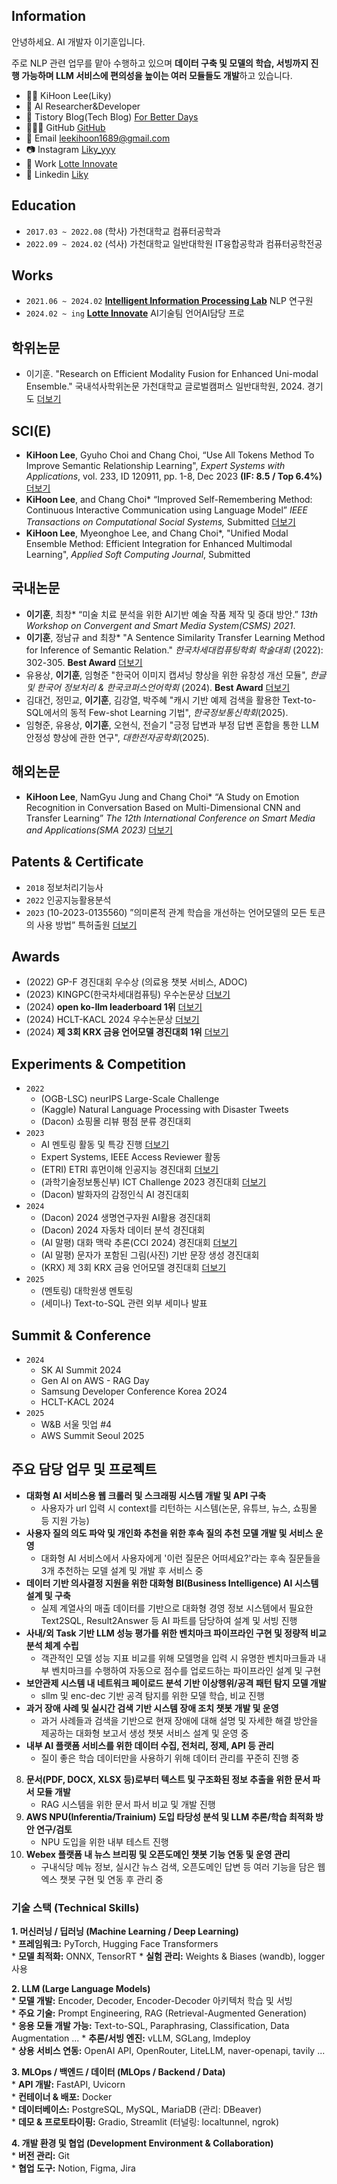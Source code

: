 ## Information

안녕하세요. AI 개발자 이기훈입니다.

주로 NLP 관련 업무를 맡아 수행하고 있으며 **데이터 구축 및 모델의 학습, 서빙까지 진행 가능하며 LLM 서비스에 편의성을 높이는 여러 모듈들도 개발**하고 있습니다.

- 👨‍💻 KiHoon Lee(Liky)
- 🤖 AI Researcher&Developer
- 📔 Tistory Blog(Tech Blog) [For Better Days](https://forbetterdays.tistory.com/)
- 👨🏻‍💻 GitHub [GitHub](https://github.com/Liky98)
- 📧 Email [leekihoon1689@gmail.com](mailto:leekihoon1689@gmail.com)
- 📷 Instagram [Liky_yyy](https://www.instagram.com/liky_yyy/)
- 🏢 Work [Lotte Innovate](https://www.lotteinnovate.com/)
- 📄 Linkedin [Liky](https://www.linkedin.com/in/kihoon-lee-a9b36b277/)

## Education
- `2017.03 ~ 2022.08`  (학사) 가천대학교 컴퓨터공학과
- `2022.09 ~ 2024.02`  (석사) 가천대학교 일반대학원 IT융합공학과 컴퓨터공학전공

## Works
- `2021.06 ~ 2024.02` **[Intelligent Information Processing Lab](https://iiplab.gachon.ac.kr/)** NLP 연구원
- `2024.02 ~ ing` **[Lotte Innovate](https://www.lotteinnovate.com/)** AI기술팀 언어AI담당 프로

## 학위논문
- 이기훈. "Research on Efficient Modality Fusion for Enhanced Uni-modal Ensemble." 국내석사학위논문 가천대학교 글로벌캠퍼스 일반대학원, 2024. 경기도 [더보기](Papers&Patents/Research%20on%20Efficient%20Modality%20Fusion%20for%20Enhanced%20Uni-modal%20Ensemble.md)

## SCI(E)
- **KiHoon Lee**, Gyuho Choi and Chang Choi, “Use All Tokens Method To Improve Semantic Relationship Learning", _Expert Systems with Applications_, vol. 233, ID 120911, pp. 1-8, Dec 2023 **(IF: 8.5 / Top 6.4%)** [더보기](Papers&Patents/Use%20All%20Tokens%20Method%20To%20Improve%20Semantic%20Relationship%20Learning.md)
- **KiHoon Lee**, and Chang Choi* “Improved Self-Remembering Method: Continuous Interactive Communication using Language Model” _IEEE Transactions on Computational Social Systems,_ Submitted [더보기](Papers&Patents/Improved%20Self-Remembering%20Method%20-%20Continuous%20Interactive%20Communication%20using%20Language%20Model.md)
- **KiHoon Lee**, Myeonghoe Lee, and Chang Choi*, "Unified Modal Ensemble Method: Efficient Integration for Enhanced Multimodal Learning", _Applied Soft Computing Journal_, Submitted

## 국내논문
- **이기훈**, 최창* “미술 치료 분석을 위한 AI기반 예술 작품 제작 및 증대 방안.” _13th Workshop on Convergent and Smart Media System(CSMS) 2021_. 
- **이기훈**, 정남규 and 최창* "A Sentence Similarity Transfer Learning Method for Inference of Semantic Relation." _한국차세대컴퓨팅학회 학술대회_ (2022): 302-305. **Best Award** [더보기](Papers&Patents/A%20Sentence%20Similarity%20Transfer%20Learning%20Method%20for%20Inference%20of%20Semantic%20Relation.md)
- 유용상, **이기훈**, 임형준 "한국어 이미지 캡셔닝 향상을 위한 유창성 개선 모듈", _한글 및 한국어 정보처리 & 한국코퍼스언어학회_ (2024). **Best Award** [더보기](Papers&Patents/한국어%20이미지%20캡셔닝%20향상을%20위한%20유창성%20개선%20모듈.md)
- 김대건, 정민교, **이기훈**, 김강열, 박주혜 "캐시 기반 예제 검색을 활용한 Text-to-SQL에서의 동적 Few-shot Learning 기법", _한국정보통신학회_(2025).
- 임형준, 유용상, **이기훈**, 오현식, 전슬기 "긍정 답변과 부정 답변 혼합을 통한 LLM 안정성 향상에 관한 연구", _대한전자공학회_(2025).

## 해외논문
- **KiHoon Lee**, NamGyu Jung and Chang Choi* “A Study on Emotion Recognition in Conversation Based on Multi-Dimensional CNN and Transfer Learning” _The 12th International Conference on Smart Media and Applications(SMA 2023)_ [더보기](Papers&Patents/A%20Study%20on%20Emotion%20Recognition%20in%20Conversation%20Based%20on%20Multi-Dimensional%20CNN%20and%20Transfer%20Learning.md)

## Patents & Certificate
- `2018` 정보처리기능사
- `2022` 인공지능활용분석
- `2023` (10-2023-0135560) ”의미론적 관계 학습을 개선하는 언어모델의 모든 토큰의 사용 방법” 특허출원 [더보기](Papers&Patents/METHOD%20FOR%20USING%20ALL%20TOKENS%20OF%20LANGUAGE%20MODEL%20TO%20IMPROVE%20SEMANTIC%20RELATIONSHIP%20LEARNING.md)

## Awards
- (2022) GP-F 경진대회 우수상 (의료용 챗봇 서비스, ADOC)
- (2023) KINGPC(한국차세대컴퓨팅) 우수논문상 [더보기](Papers&Patents/A%20Sentence%20Similarity%20Transfer%20Learning%20Method%20for%20Inference%20of%20Semantic%20Relation.md)
- (2024) **open ko-llm leaderboard 1위** [더보기](Certificate&Awards/Open%20Ko-LLM%20Leaderboard.md)
- (2024) HCLT-KACL 2024 우수논문상  [더보기](Papers&Patents/한국어%20이미지%20캡셔닝%20향상을%20위한%20유창성%20개선%20모듈.md)
- (2024) **제 3회 KRX 금융 언어모델 경진대회 1위** [더보기](Certificate&Awards/제%203회%20KRX%20금융%20언어모델%20경진대회.md)

## Experiments & Competition
- `2022`
	- (OGB-LSC) neurIPS Large-Scale Challenge
	- (Kaggle) Natural Language Processing with Disaster Tweets
	- (Dacon) 쇼핑몰 리뷰 평점 분류 경진대회
- `2023`
	- AI 멘토링 활동 및 특강 진행 [더보기](Experiments/AI%20멘토링%20활동%20및%20특강.md)
	- Expert Systems, IEEE Access Reviewer 활동
	- (ETRI) ETRI 휴먼이해 인공지능 경진대회 [더보기](Competition/ETRI%20휴먼이해%20인공지능%20논문경진대회.md)
	- (과학기술정보통신부) ICT Challenge 2023 경진대회 [더보기](Competition/ICT%20Challenge%202023.md)
	- (Dacon) 발화자의 감정인식 AI 경진대회
- `2024`
	- (Dacon) 2024 생명연구자원 AI활용 경진대회
	- (Dacon) 2024 자동차 데이터 분석 경진대회 
	- (AI 말평) 대화 맥락 추론(CCI 2024) 경진대회 [더보기](Competition/CCI%202024%20대화%20맥락%20추론.md)
	- (AI 말평) 문자가 포함된 그림(사진) 기반 문장 생성 경진대회
	- (KRX) 제 3회 KRX 금융 언어모델 경진대회 [더보기](Certificate&Awards/제%203회%20KRX%20금융%20언어모델%20경진대회.md)
- `2025`
	- (멘토링) 대학원생 멘토링
	- (세미나) Text-to-SQL 관련 외부 세미나 발표
## Summit & Conference
- `2024`
	- SK AI Summit 2024
	- Gen AI on AWS - RAG Day
	- Samsung Developer Conference Korea 2O24
	- HCLT-KACL 2024
- `2025`
	- W&B 서울 밋업 #4
	- AWS Summit Seoul 2025

## 주요 담당 업무 및 프로젝트
-  **대화형 AI 서비스용 웹 크롤러 및 스크래핑 시스템 개발 및 API 구축**
    - 사용자가 url 입력 시 context를 리턴하는 시스템(논문, 유튜브, 뉴스, 쇼핑몰 등 지원 가능)
-  **사용자 질의 의도 파악 및 개인화 추천을 위한 후속 질의 추천 모델 개발 및 서비스 운영**
	- 대화형 AI 서비스에서 사용자에게 '이런 질문은 어떠세요?'라는 후속 질문들을 3개 추천하는 모델 설계 및 개발 후 서비스 중
- **데이터 기반 의사결정 지원을 위한 대화형 BI(Business Intelligence) AI 시스템 설계 및 구축**
    -  실제 계열사의 매출 데이터를 기반으로 대화형 경영 정보 시스템에서 필요한 Text2SQL, Result2Answer 등 AI 파트를 담당하여 설계 및 서빙 진행     
- **사내/외 Task 기반 LLM 성능 평가를 위한 벤치마크 파이프라인 구현 및 정량적 비교 분석 체계 수립**
    - 객관적인 모델 성능 지표 비교를 위해 모델명을 입력 시 유명한 벤치마크들과 내부 벤치마크를 수행하여 자동으로 점수를 업로드하는 파이프라인 설계 및 구현
- **보안관제 시스템 내 네트워크 페이로드 분석 기반 이상행위/공격 패턴 탐지 모델 개발**
    - sllm 및 enc-dec 기반 공격 탐지를 위한 모델 학습, 비교 진행 
- **과거 장애 사례 및 실시간 검색 기반 시스템 장애 조치 챗봇 개발 및 운영**
    - 과거 사례들과 검색을 기반으로 현재 장애에 대해 설명 및 자세한 해결 방안을 제공하는 대화형 보고서 생성 챗봇 서비스 설계 및 운영 중
- **내부 AI 플랫폼 서비스를 위한 데이터 수집, 전처리, 정제, API 등 관리**
    - 질이 좋은 학습 데이터만을 사용하기 위해 데이터 관리를 꾸준히 진행 중
8. **문서(PDF, DOCX, XLSX 등)로부터 텍스트 및 구조화된 정보 추출을 위한 문서 파서 모듈 개발**
    - RAG 시스템을 위한 문서 파서 비교 및 개발 진행
9. **AWS NPU(Inferentia/Trainium) 도입 타당성 분석 및 LLM 추론/학습 최적화 방안 연구/검토**
    - NPU 도입을 위한 내부 테스트 진행  
10. **Webex 플랫폼 내 뉴스 브리핑 및 오픈도메인 챗봇 기능 연동 및 운영 관리**
    - 구내식당 메뉴 정보, 실시간 뉴스 검색, 오픈도메인 답변 등 여러 기능을 담은 웹엑스 챗봇 구현 및 연동 후 관리 중

### 기술 스택 (Technical Skills)

**1. 머신러닝 / 딥러닝 (Machine Learning / Deep Learning)**  
* **프레임워크:** PyTorch, Hugging Face Transformers  
* **모델 최적화:** ONNX, TensorRT 
* **실험 관리:** Weights & Biases (wandb), logger 사용

**2. LLM (Large Language Models)**  
* **모델 개발:** Encoder, Decoder, Encoder-Decoder 아키텍처 학습 및 서빙  
* **주요 기술:** Prompt Engineering, RAG (Retrieval-Augmented Generation)  
* **응용 모듈 개발 가능:** Text-to-SQL, Paraphrasing, Classification, Data Augmentation ...
* **추론/서빙 엔진:** vLLM, SGLang, lmdeploy  
* **상용 서비스 연동:** OpenAI API, OpenRouter, LiteLLM, naver-openapi, tavily ...

**3. MLOps / 백엔드 / 데이터 (MLOps / Backend / Data)**  
* **API 개발:** FastAPI, Uvicorn  
* **컨테이너 & 배포:** Docker  
* **데이터베이스:** PostgreSQL, MySQL, MariaDB (관리: DBeaver)  
* **데모 & 프로토타이핑:** Gradio, Streamlit (터널링: localtunnel, ngrok)

**4. 개발 환경 및 협업 (Development Environment & Collaboration)**  
* **버전 관리:** Git  
* **협업 도구:** Notion, Figma, Jira